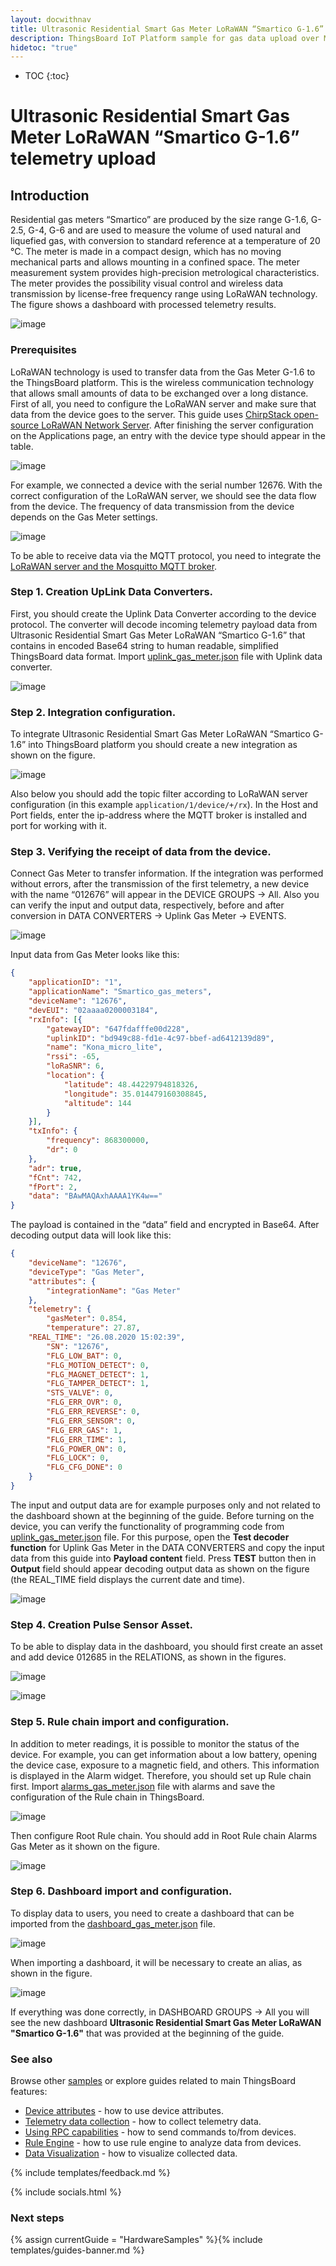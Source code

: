 ```yaml
---
layout: docwithnav
title: Ultrasonic Residential Smart Gas Meter LoRaWAN “Smartico G-1.6” telemetry upload
description: ThingsBoard IoT Platform sample for gas data upload over MQTT using Smart Gas Meter LoRaWAN “Smartico G-1.6”.
hidetoc: "true"
---
```


* TOC
{:toc}

# Ultrasonic Residential Smart Gas Meter LoRaWAN “Smartico G-1.6” telemetry upload
## Introduction
Residential gas meters “Smartico” are produced by the size range G-1.6, G-2.5, G-4, G-6 and are used to measure the volume of used natural and liquefied gas, with conversion to standard reference at a temperature of 20 °C. The meter is made in a compact design, which has no moving mechanical parts and allows mounting in a confined space. The meter measurement system provides high-precision metrological characteristics. The meter provides the possibility visual control and wireless data transmission by license-free frequency range using LoRaWAN technology.  The figure shows a dashboard with processed telemetry results.

![image](/images/samples/smartico/gas-meter-lorawan/MainDashboard.png)

### Prerequisites
LoRaWAN technology is used to transfer data from the Gas Meter G-1.6 to the ThingsBoard platform. This is the wireless communication technology that allows small amounts of data to be exchanged over a long distance. First of all, you need to configure the LoRaWAN server and make sure that data from the device goes to the server. This guide uses [ChirpStack open-source LoRaWAN Network Server](https://www.chirpstack.io/application-server/). 
After finishing the server configuration on the Applications page, an entry with the device type should appear in the table.

![image](/images/samples/smartico/gas-meter-lorawan/lora1.PNG)

For example, we connected a device with the serial number 12676. With the correct configuration of the LoRaWAN server, we should see the data flow from the device. The frequency of data transmission from the device depends on the Gas Meter settings.

![image](/images/samples/smartico/gas-meter-lorawan/Lora2.PNG)

To be able to receive data via the MQTT protocol, you need to integrate the [LoRaWAN server and the Mosquitto MQTT broker](https://www.chirpstack.io/application-server/integrations/mqtt/).
### Step 1. Creation UpLink Data Converters.
First, you should create the Uplink Data Converter according to the device protocol. The converter will decode incoming telemetry payload data from Ultrasonic Residential Smart Gas Meter LoRaWAN “Smartico G-1.6” that contains in encoded Base64 string to human readable, simplified ThingsBoard data format. Import [uplink_gas_meter.json](/docs/samples/smartico/gas-meter-lorawan/resources/uplink_gas_meter.json) file with Uplink data converter.

![image](/images/samples/smartico/gas-meter-lorawan/convert.PNG)

### Step 2. Integration configuration.
To integrate Ultrasonic Residential Smart Gas Meter LoRaWAN “Smartico G-1.6” into ThingsBoard platform you should create a new integration as shown on the figure.

![image](/images/samples/smartico/gas-meter-lorawan/integration.PNG)

Also below you should add the topic filter according to LoRaWAN server configuration (in this example ```application/1/device/+/rx```). In the Host and Port fields, enter the ip-address where the MQTT broker is installed and port for working with it.
### Step 3. Verifying the receipt of data from the device.
Connect Gas Meter to transfer information. If the integration was performed without errors, after the transmission of the first telemetry, a new device with the name “012676” will appear in the DEVICE GROUPS → All. Also you can verify the input and output data, respectively, before and after conversion in DATA CONVERTERS → Uplink Gas Meter → EVENTS.

![image](/images/samples/smartico/gas-meter-lorawan/verify.PNG)

Input data from Gas Meter looks like this:
```json
{
    "applicationID": "1",
    "applicationName": "Smartico_gas_meters",
    "deviceName": "12676",
    "devEUI": "02aaaa0200003184",
    "rxInfo": [{
        "gatewayID": "647fdafffe00d228",
        "uplinkID": "bd949c88-fd1e-4c97-bbef-ad6412139d89",
        "name": "Kona_micro_lite",
        "rssi": -65,
        "loRaSNR": 6,
        "location": {
            "latitude": 48.44229794818326,
            "longitude": 35.014479160308845,
            "altitude": 144
        }
    }],
    "txInfo": {
        "frequency": 868300000,
        "dr": 0
    },
    "adr": true,
    "fCnt": 742,
    "fPort": 2,
    "data": "BAwMAQAxhAAAA1YK4w=="
}
```
The payload is contained in the “data” field and encrypted in Base64. After decoding output data will look like this:
```json
{
    "deviceName": "12676",
    "deviceType": "Gas Meter",
    "attributes": {
        "integrationName": "Gas Meter"
    },
    "telemetry": {
        "gasMeter": 0.854,
        "temperature": 27.87,
 	"REAL_TIME": "26.08.2020 15:02:39",
        "SN": "12676",
        "FLG_LOW_BAT": 0,
        "FLG_MOTION_DETECT": 0,
        "FLG_MAGNET_DETECT": 1,
        "FLG_TAMPER_DETECT": 1,
        "STS_VALVE": 0,
        "FLG_ERR_OVR": 0,
        "FLG_ERR_REVERSE": 0,
        "FLG_ERR_SENSOR": 0,
        "FLG_ERR_GAS": 1,
        "FLG_ERR_TIME": 1,
        "FLG_POWER_ON": 0,
        "FLG_LOCK": 0,
        "FLG_CFG_DONE": 0
    }
}
```
The input and output data are for example purposes only and not related to the dashboard shown at the beginning of the guide. 
Before turning on the device, you can verify the functionality of programming code from [uplink_gas_meter.json](/docs/samples/smartico/gas-meter-lorawan/resources/uplink_gas_meter.json) file. For this purpose, open the **Test decoder function** for Uplink Gas Meter in the DATA CONVERTERS and copy the input data from this guide into **Payload content** field. Press **TEST** button then in **Output** field should appear decoding output data as shown on the figure (the REAL_TIME field displays the current date and time).

![image](/images/samples/smartico/gas-meter-lorawan/verify1.PNG)

### Step 4. Creation Pulse Sensor Asset.
To be able to display data in the dashboard, you should first create an asset and add device 012685 in the RELATIONS, as shown in the figures.

![image](/images/samples/smartico/gas-meter-lorawan/asset1.PNG)

![image](/images/samples/smartico/gas-meter-lorawan/asset2.PNG)

### Step 5. Rule chain import and configuration.
In addition to meter readings, it is possible to monitor the status of the device. For example, you can get information about a low battery, opening the device case, exposure to a magnetic field, and others. This information is displayed in the Alarm widget. Therefore, you should set up Rule chain first. Import [alarms_gas_meter.json](/docs/samples/smartico/gas-meter-lorawan/resources/alarms_gas_meter.json) file with alarms and save the configuration of the Rule chain in ThingsBoard.

![image](/images/samples/smartico/gas-meter-lorawan/alarm1.PNG)

Then configure Root Rule chain. You should add in Root Rule chain Alarms Gas Meter as it shown on the figure.

![image](/images/samples/smartico/gas-meter-lorawan/alarm2.PNG)

### Step 6. Dashboard import and configuration.
To display data to users, you need to create a dashboard that can be imported from the [dashboard_gas_meter.json](/docs/samples/smartico/gas-meter-lorawan/resources/dashboard_gas_meter.json) file.

![image](/images/samples/smartico/gas-meter-lorawan/dashboard1.PNG)

When importing a dashboard, it will be necessary to create an alias, as shown in the figure.

![image](/images/samples/smartico/gas-meter-lorawan/dashboard2.PNG)

If everything was done correctly, in DASHBOARD GROUPS → All you will see the new dashboard **Ultrasonic Residential Smart Gas Meter LoRaWAN "Smartico G-1.6"** that was provided at the beginning of the guide.

### See also

Browse other [samples](/docs/samples) or explore guides related to main ThingsBoard features:

 - [Device attributes](/docs/user-guide/attributes/) - how to use device attributes.
 - [Telemetry data collection](/docs/user-guide/telemetry/) - how to collect telemetry data.
 - [Using RPC capabilities](/docs/user-guide/rpc/) - how to send commands to/from devices.
 - [Rule Engine](/docs/user-guide/rule-engine/) - how to use rule engine to analyze data from devices.
 - [Data Visualization](/docs/user-guide/visualization/) - how to visualize collected data.

{% include templates/feedback.md %}

{% include socials.html %}

### Next steps

{% assign currentGuide = "HardwareSamples" %}{% include templates/guides-banner.md %}
